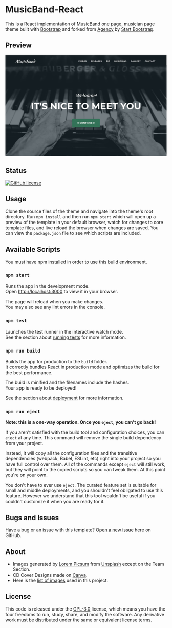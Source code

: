 # MusicBand-React

This is a React implementation of [MusicBand](https://github.com/rolodoom/musicband) one page, musician page theme built with [Bootstrap](https://getbootstrap.com/) and forked from [Agency](https://startbootstrap.com/theme/agency) by [Start Bootstrap](https://startbootstrap.com/).

## Preview

![MusicBand-React Preview](src/screenshots/screenshot.jpg)

## Status

[![GitHub license](https://img.shields.io/badge/license-GPL--3.0-blue)](https://raw.githubusercontent.com/rolodoom/musicband-react/master/LICENSE)

## Usage

Clone the source files of the theme and navigate into the theme's root directory. Run `npm install` and then run `npm start` which will open up a preview of the template in your default browser, watch for changes to core template files, and live reload the browser when changes are saved. You can view the `package.json` file to see which scripts are included.

## Available Scripts

You must have npm installed in order to use this build environment.

### `npm start`

Runs the app in the development mode.\
Open [http://localhost:3000](http://localhost:3000) to view it in your browser.

The page will reload when you make changes.\
You may also see any lint errors in the console.

### `npm test`

Launches the test runner in the interactive watch mode.\
See the section about [running tests](https://facebook.github.io/create-react-app/docs/running-tests) for more information.

### `npm run build`

Builds the app for production to the `build` folder.\
It correctly bundles React in production mode and optimizes the build for the best performance.

The build is minified and the filenames include the hashes.\
Your app is ready to be deployed!

See the section about [deployment](https://facebook.github.io/create-react-app/docs/deployment) for more information.

### `npm run eject`

**Note: this is a one-way operation. Once you `eject`, you can't go back!**

If you aren't satisfied with the build tool and configuration choices, you can `eject` at any time. This command will remove the single build dependency from your project.

Instead, it will copy all the configuration files and the transitive dependencies (webpack, Babel, ESLint, etc) right into your project so you have full control over them. All of the commands except `eject` will still work, but they will point to the copied scripts so you can tweak them. At this point you're on your own.

You don't have to ever use `eject`. The curated feature set is suitable for small and middle deployments, and you shouldn't feel obligated to use this feature. However we understand that this tool wouldn't be useful if you couldn't customize it when you are ready for it.

## Bugs and Issues

Have a bug or an issue with this template? [Open a new issue](https://github.com/rolodoom/musicband-react/issues) here on GitHub.

## About

- Images generated by [Lorem Picsum](https://picsum.photos/) from [Unsplash](https://unsplash.com/) except on the Team Section.
- CD Cover Designs made on [Canva](https://canva.com).
- Here is the [list of images](src/IMAGES.md) used in this project.

## License

This code is released under the [GPL-3.0](https://github.com/rolodoom/musicband-react/blob/master/LICENSE) license, which means you have the four freedoms to run, study, share, and modify the software. Any derivative work must be distributed under the same or equivalent license terms.
